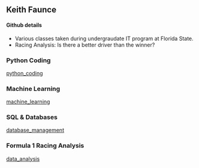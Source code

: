 ## Keith Faunce

#### Github details

* Various classes taken during undergraudate IT program at Florida State.
* Racing Analysis: Is there a better driver than the winner?

### Python Coding
[python_coding](https://github.com/WizzyHarry/Python-Coding)

### Machine Learning
[machine_learning](https://github.com/WizzyHarry/Machine_Learning)

### SQL & Databases
[database_management](https://github.com/WizzyHarry/database_management.git)

### Formula 1 Racing Analysis
[data_analysis](https://github.com/WizzyHarry/f1_racing_analysis.git)


<!--
**WizzyHarry/WizzyHarry** is a ✨ _special_ ✨ repository because its `README.md` (this file) appears on your GitHub profile.

Here are some ideas to get you started:

- 🔭 I’m currently working on ...
- 🌱 I’m currently learning ...
- 👯 I’m looking to collaborate on ...
- 🤔 I’m looking for help with ...
- 💬 Ask me about ...
- 📫 How to reach me: ...
- 😄 Pronouns: ...
- ⚡ Fun fact: ...
-->
